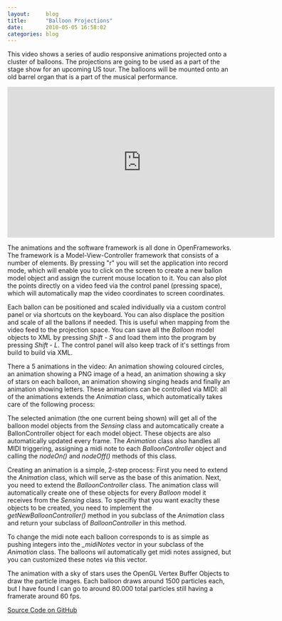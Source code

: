 ```yaml
---
layout:     blog
title:      "Balloon Projections"
date:       2010-05-05 16:58:02
categories: blog
---
```


This video shows a series of audio responsive animations projected onto a cluster of balloons. The projections are going to be used as a part of the stage show for an upcoming US tour. The balloons will be mounted onto an old barrel organ that is a part of the musical performance.

<iframe src="http://player.vimeo.com/video/17891021?title=0&amp;byline=0&amp;portrait=0&amp;color=ffd663" width="600" height="338" frameborder="0"> </iframe>

The animations and the software framework is all done in OpenFrameworks. The framework is a Model-View-Controller framework that consists of a number of elements. By pressing "r" you will set the application into record mode, which will enable you to click on the screen to create a new ballon model object and assign the current mouse location to it. You can also plot the points directly on a video feed via the control panel (pressing space), which will automatically map the video coordinates to screen coordinates.

Each ballon can be positioned and scaled individually via a custom control panel or via shortcuts on the keyboard. You can also displace the position and scale of all the ballons if needed. This is useful when mapping from the video feed to the projection space. You can save all the *Balloon* model objects to XML by pressing *Shift - S* and load them into the program by pressing *Shift - L*. The control panel will also keep track of it's settings from build to build via XML.

There a 5 animations in the video: An animation showing coloured circles, an animation showing a PNG image of a head, an animation showing a sky of stars on each balloon, an animation showing singing heads and finally an animation showing letters. These animations can be controlled via MIDI: all of the animations extends the *Animation* class, which automatically takes care of the following process:

The selected animation (the one current being shown) will get all of the balloon model objects from the *Sensing* class and automcatically create a BallonController object for each model object. These objects are also automatically updated every frame. The *Animation* class also handles all MIDI triggering, assigning a midi note to each *BalloonController* object and calling the *nodeOn()* and *nodeOff()* methods of this class.

Creating an animation is a simple, 2-step process: First you need to extend the *Animation* class, which will serve as the base of this animation. Next, you need to extend the *BalloonController* class. The animation class will automatically create one of these objects for every *Balloon* model it receives from the *Sensing* class. To specifiy that you want exaclty these objects to be created, you need to implement the *getNewBalloonController()* method in you subclass of the *Animation* class and return your subclass of *BalloonController* in this method.

To change the midi note each balloon corresponds to is as simple as pushing integers into the *\_midiNotes* vector in your subclass of the *Animation* class. The balloons wil automatically get midi notes assigned, but you can customized these notes via this vector.

The animation with a sky of stars uses the OpenGL Vertex Buffer Objects to draw the particle images. Each balloon draws around 1500 particles each, but I have found I can go to around 80.000 total particles still having a framerate around 60 fps.

<a target="_blank" href="http://github.com/Ronze/SpatialMediaFinal">Source Code on GitHub</a>